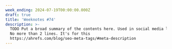 ```yaml
---
week_ending: 2024-07-19T00:00:00.000Z
draft: true
title: 'Weeknotes #74'
description: >-
  TODO Put a broad summary of the contents here. Used in social media links etc.
  No more than 2 lines. It's for this
  https://ahrefs.com/blog/seo-meta-tags/#meta-description
---
```


